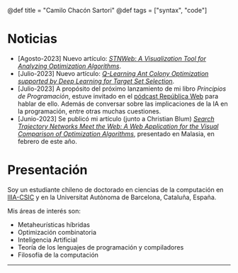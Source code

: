 @def title = "Camilo Chacón Sartori"
@def tags = ["syntax", "code"]

# Noticias
- [Agosto-2023] Nuevo artículo: [*STNWeb: A Visualization Tool for Analyzing Optimization Algorithms*](https://www.sciencedirect.com/science/article/pii/S2665963823000957).
- [Julio-2023] Nuevo artículo: [*Q-Learning Ant Colony Optimization supported by Deep Learning for Target Set Selection*](https://dl.acm.org/doi/10.1145/3583131.3590396).
- [Julio-2023] A propósito del próximo lanzamiento de mi libro *Principios de Programación*, estuve invitado en el [pódcast República Web](https://republicaweb.es/podcast/pensando-en-la-programacion-desde-los-principios-con-camilo-chacon/) para hablar de ello. Además de conversar sobre las implicaciones de la IA en la programación, entre otras muchas cuestiones.
- [Junio-2023] Se publicó mi artículo (junto a Christian Blum) [*Search Trajectory Networks Meet the Web: A Web Application for the Visual Comparison of Optimization Algorithms*](https://dl.acm.org/doi/10.1145/3587828.3587843), presentado en Malasia, en febrero de este año.



# Presentación

 <!-- \tableofcontents you can use \toc as well -->

Soy un estudiante chileno de doctorado en ciencias de la computación en [IIIA-CSIC](https://www.iiia.csic.es/en-us/people/person/?person_id=161) y en la Universitat Autònoma de Barcelona, Cataluña, España. 

Mis áreas de interés son:

* Metaheurísticas híbridas
* Optimización combinatoria
* Inteligencia Artificial
* Teoría de los lenguajes de programación y compiladores
* Filosofía de la computación

---
